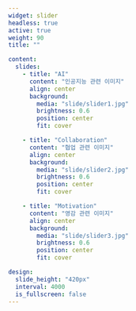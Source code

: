 ```yaml
---
widget: slider
headless: true
active: true
weight: 90
title: ""

content:
  slides:
    - title: "AI"
      content: "인공지능 관련 이미지"
      align: center
      background:
        media: "slide/slider1.jpg"
        brightness: 0.6
        position: center
        fit: cover

    - title: "Collaboration"
      content: "협업 관련 이미지"
      align: center
      background:
        media: "slide/slider2.jpg"
        brightness: 0.6
        position: center
        fit: cover

    - title: "Motivation"
      content: "영감 관련 이미지"
      align: center
      background:
        media: "slide/slider3.jpg"
        brightness: 0.6
        position: center
        fit: cover

design:
  slide_height: "420px"
  interval: 4000
  is_fullscreen: false
---
```

